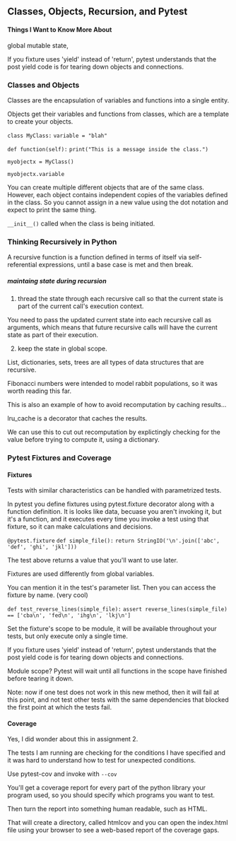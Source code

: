 ## Classes, Objects, Recursion, and Pytest

#### Things I Want to Know More About

global mutable state, 

If you fixture uses 'yield' instead of 'return', pytest understands that the post yield code is for tearing down objects and connections.

### Classes and Objects

Classes are the encapsulation of variables and functions into a single entity.

Objects get their variables and functions from classes, which are a template to create your objects.

`class MyClass:`
    `variable = "blah"`

`def function(self):`
       `print("This is a message inside the class.")`

`myobjectx = MyClass()`

`myobjectx.variable`

You can create multiple different objects that are of the same class. However, each object contains independent copies of the variables defined in the class. So you cannot assign in a new value using the dot notation and expect to print the same thing. 

`__init__()` called when the class is being initiated. 

### Thinking Recursively in Python

A recursive function is a function defined in terms of itself via self-referential expressions, until a base case is met and then break.


##### maintaing state during recursion

1. thread the state through each recursive call so that the current state is part of the current call's execution context. 

You need to pass the updated current state into each recursive call as arguments, which means that future recursive calls will have the current state as part of their execution. 

2. keep the state in global scope. 

List, dictionaries, sets, trees are all types of data structures that are recursive. 

Fibonacci numbers were intended to model rabbit populations, so it was worth reading this far. 

This is also an example of how to avoid recomputation by caching results...

lru_cache is a decorator that caches the results. 

We can use this to cut out recomputation by explictingly checking for the value before trying to compute it, using a dictionary.  

### Pytest Fixtures and Coverage

#### Fixtures

Tests with similar characteristics can be handled with parametrized tests. 

In pytest you define fixtures using pytest.fixture decorator along with a function definition. It is looks like data, becuase you aren't invoking it, but it's a function, and it executes every time you invoke a test using that fixture, so it can make calculations and decisions.

`@pytest.fixture`
`def simple_file():`
   `return StringIO('\n'.join(['abc', 'def', 'ghi', 'jkl']))`

The test above returns a value that you'll want to use later. 

Fixtures are used differently from global variables.

You can mention it in the test's parameter list. 
Then you can access the fixture by name. (very cool)

`def test_reverse_lines(simple_file):`
   `assert reverse_lines(simple_file) == ['cba\n', 'fed\n', 'ihg\n', 'lkj\n']`

Set the fixture's scope to be module, it will be available throughout your tests, but only execute only a single time. 

If you fixture uses 'yield' instead of 'return', pytest understands that the post yield code is for tearing down objects and connections.

Module scope? Pytest will wait until all functions in the scope have finished before tearing it down. 

Note: now if one test does not work in this new method, then it will fail at this point, and not test other tests with the same dependencies that blocked the first point at which the tests fail. 

#### Coverage

Yes, I did wonder about this in assignment 2.

The tests I am running are checking for the conditions I have specified and it was hard to understand how to test for unexpected conditions. 

Use pytest-cov and invoke with `--cov`


You'll get a coverage report for every part of the python library your program used, so you should specify which programs you want to test.

Then turn the report into something human readable, such as HTML. 

That will create a directory, called htmlcov and you can open the index.html file using your browser to see a web-based report of the coverage gaps. 